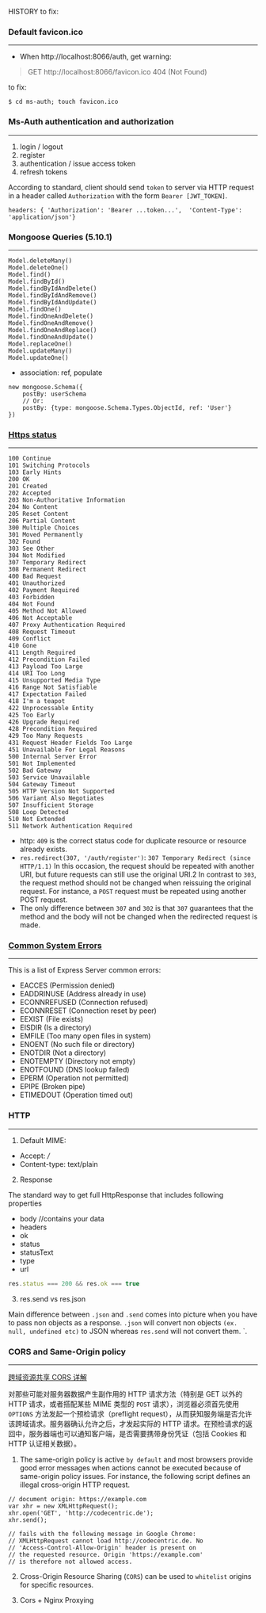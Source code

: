 HISTORY to fix:

### Default favicon.ico

---

- When http://localhost:8066/auth, get warning:
<blockquote>
  GET http://localhost:8066/favicon.ico 404 (Not Found)
</blockquote>

to fix:

```shell script
$ cd ms-auth; touch favicon.ico
```

### Ms-Auth authentication and authorization

---

1. login / logout
2. register
3. authentication / issue access token
4. refresh tokens

According to standard, client should send `token` to server via HTTP request in a header called `Authorization` with the form `Bearer [JWT_TOKEN]`.

```text
headers: { 'Authorization': 'Bearer ...token...',  'Content-Type': 'application/json'}
```

### Mongoose Queries (5.10.1)

---

```text
Model.deleteMany()
Model.deleteOne()
Model.find()
Model.findById()
Model.findByIdAndDelete()
Model.findByIdAndRemove()
Model.findByIdAndUpdate()
Model.findOne()
Model.findOneAndDelete()
Model.findOneAndRemove()
Model.findOneAndReplace()
Model.findOneAndUpdate()
Model.replaceOne()
Model.updateMany()
Model.updateOne()
```

- association: ref, populate

```text
new mongoose.Schema({
    postBy: userSchema
    // Or:
    postBy: {type: mongoose.Schema.Types.ObjectId, ref: 'User'}
})
```

### [Https status](https://www.w3.org/Protocols/rfc2616/rfc2616-sec10.html)

---

```text
100 Continue
101 Switching Protocols
103 Early Hints
200 OK
201 Created
202 Accepted
203 Non-Authoritative Information
204 No Content
205 Reset Content
206 Partial Content
300 Multiple Choices
301 Moved Permanently
302 Found
303 See Other
304 Not Modified
307 Temporary Redirect
308 Permanent Redirect
400 Bad Request
401 Unauthorized
402 Payment Required
403 Forbidden
404 Not Found
405 Method Not Allowed
406 Not Acceptable
407 Proxy Authentication Required
408 Request Timeout
409 Conflict
410 Gone
411 Length Required
412 Precondition Failed
413 Payload Too Large
414 URI Too Long
415 Unsupported Media Type
416 Range Not Satisfiable
417 Expectation Failed
418 I'm a teapot
422 Unprocessable Entity
425 Too Early
426 Upgrade Required
428 Precondition Required
429 Too Many Requests
431 Request Header Fields Too Large
451 Unavailable For Legal Reasons
500 Internal Server Error
501 Not Implemented
502 Bad Gateway
503 Service Unavailable
504 Gateway Timeout
505 HTTP Version Not Supported
506 Variant Also Negotiates
507 Insufficient Storage
508 Loop Detected
510 Not Extended
511 Network Authentication Required
```

- http: `409` is the correct status code for duplicate resource or resource already exists.
- `res.redirect(307, '/auth/register')`: `307 Temporary Redirect (since HTTP/1.1)` In this occasion, the request should be repeated with another URI, but future requests can still use the original URI.2
  In contrast to `303`, the request method should not be changed when reissuing the original request. For instance, a `POST` request must be repeated using another POST request.
- The only difference between `307` and `302` is that `307` guarantees that the method and the body will not be changed when the redirected request is made.

### [Common System Errors](https://nodejs.org/api/errors.html#errors_common_system_errors)

---

This is a list of Express Server common errors:

- EACCES (Permission denied)
- EADDRINUSE (Address already in use)
- ECONNREFUSED (Connection refused)
- ECONNRESET (Connection reset by peer)
- EEXIST (File exists)
- EISDIR (Is a directory)
- EMFILE (Too many open files in system)
- ENOENT (No such file or directory)
- ENOTDIR (Not a directory)
- ENOTEMPTY (Directory not empty)
- ENOTFOUND (DNS lookup failed)
- EPERM (Operation not permitted)
- EPIPE (Broken pipe)
- ETIMEDOUT (Operation timed out)

### HTTP

---

1. Default MIME:

- Accept: _/_
- Content-type: text/plain

2. Response

The standard way to get full HttpResponse that includes following properties

- body //contains your data
- headers
- ok
- status
- statusText
- type
- url

```javascript
res.status === 200 && res.ok === true
```

3. res.send vs res.json

Main difference between `.json` and `.send` comes into picture when you have to pass non objects as a response. `.json` will convert non objects `(ex. null, undefined etc)` to JSON whereas `res.send` will not convert them. `.

### CORS and Same-Origin policy

---

[跨域资源共享 CORS 详解](http://www.ruanyifeng.com/blog/2016/04/cors.html)

对那些可能对服务器数据产生副作用的 HTTP 请求方法（特别是 GET 以外的 HTTP 请求，或者搭配某些 MIME 类型的 `POST` 请求），浏览器必须首先使用 `OPTIONS` 方法发起一个预检请求（preflight request），从而获知服务端是否允许该跨域请求。服务器确认允许之后，才发起实际的 HTTP 请求。在预检请求的返回中，服务器端也可以通知客户端，是否需要携带身份凭证（包括 Cookies 和 HTTP 认证相关数据）。

1. The same-origin policy is active `by default` and most browsers provide good error messages when actions cannot be executed because of same-origin policy issues. For instance, the following script defines an illegal cross-origin HTTP request.

```text
// document origin: https://example.com
var xhr = new XMLHttpRequest();
xhr.open('GET', 'http://codecentric.de');
xhr.send();

// fails with the following message in Google Chrome:
// XMLHttpRequest cannot load http://codecentric.de. No
// 'Access-Control-Allow-Origin' header is present on
// the requested resource. Origin 'https://example.com'
// is therefore not allowed access.
```

2. Cross-Origin Resource Sharing (`CORS`) can be used to `whitelist` origins for specific resources.

3. Cors + Nginx Proxying
